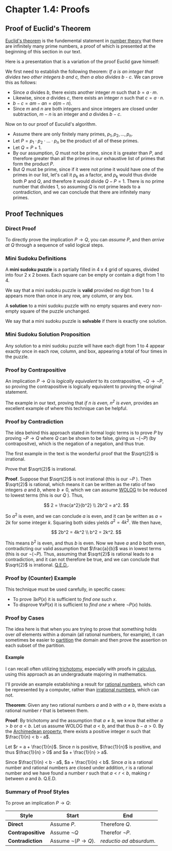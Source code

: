# Chapter 1.4: Proofs

## Proof of Euclid's Theorem

[Euclid's theorem](https://en.wikipedia.org/wiki/Euclid%27s_theorem) is the
fundemental statement in
[number theory](https://en.wikipedia.org/wiki/Number_theory) that there are
infinitely many prime numbers, a proof of which is presented at the beginning
of this section in our text.

Here is a presentation that is a variation of the proof Euclid gave himself:

We first need to establish the following theorem: *If a is an integer that
divides two other integers b and c, then a also divides b - c*. We can prove
this as follows:

* Since $a$ divides $b$, there exists another integer $m$ such that
  $b = a \cdot m$.
* Likewise, since $a$ divides $c$, there exists an integer $n$ such that
  $c = a \cdot n$.
* $b - c = am - an = a(m - n)$.
* Since $m$ and $n$ are both integers and since integers are closed under
  subtraction, $m - n$ is an integer and $a$ divides $b - c$.

Now on to our proof of Euculid's algorithm.

* Assume there are only finitely many primes, $p_1, p_2, ..., p_n$.
* Let $P = p_1 \cdot p_2 \cdot ... \cdot p_n$ be the product of all of these
  primes.
* Let $Q = P + 1$.
* By our assumption, $Q$ must not be prime, since it is greater than $P$,
  and therefore greater than all the primes in our exhaustive list of primes
  that form the product $P$.
* But $Q$ must be prime, since if it were not prime it would have one of
  the primes in our list, let's call it $p_k$ as a factor, and $p_k$ would
  thus divide both $P$ and $Q$, and therefore it would divide $Q - P = 1$.
  There is no prime number that divides $1$, so assuming $Q$ is not prime
  leads to a contradiction, and we can conclude that there are infinitely
  many primes.


## Proof Techniques 

### Direct Proof

To directly prove the implication $P \rightarrow Q$, you can *assume* $P$,
and then *arrive at* $Q$ through a sequence of valid logical steps.

### Mini Sudoku Definitions

A **mini sudoku puzzle** is a partially filled in 4 x 4 grid of squares,
divided into four 2 x 2 boxes. Each square can be empty or contain a digit from
1 to 4.

We say that a mini sudoku puzzle is **valid** provided no digit from 1 to 4
appears more than once in any row, any column, or any box.

A **solution** to a mini sudoku puzzle with no empty squares and every
non-empty square of the puzzle unchanged.

We say that a mini sudoku puzzle is **solvable** if there is exactly one
solution.

### Mini Sudoku Solution Proposition

Any solution to a mini sudoku puzzle will have each digit from 1 to 4 appear
exactly once in each row, column, and box, appearing a total of four times in
the puzzle.


### Proof by Contrapositive

An implication $P \rightarrow Q$ is *logically equivalent* to its
contrapositive, $\lnot Q \rightarrow \lnot P$, so proving the contrapositive
is logically equivalent to proving the original statement.

The example in our text, proving that *if $n$ is even, $n^2$ is even*, provides
an excellent example of where this technique can be helpful.


### Proof by Contradiction

The idea behind this approach stated in formal logic terms is to prove
$P$ by proving $\lnot P \rightarrow Q$ where $Q$ can be shown to be false,
giving us $\lnot (\lnot P)$ (by contrapositve), which is the negation of a
negation, and thus true.

The first example in the text is the wonderful proof that the $\sqrt{2}$ is
irrational.

Prove that $\sqrt{2}$ is irrational.

**Proof**. Suppose that $\sqrt{2}$ is not irrational (this is our $\lnot P$ ).
Then $\sqrt{2}$ is rational, which means it can be written as the ratio of two
integers $a$ and $b$, where $b \ne 0$, which we can assume
[WOLOG](https://en.wikipedia.org/wiki/Without_loss_of_generality) to be reduced
to lowest terms (this is our $Q$ ). Thus,

$$
2 = \frac{a^2}{b^2} \\
2b^2 = a^2.
$$

So $a^2$ is even, and we can conclude $a$ is even, and it can be written
as $a = 2k$ for some integer $k$. Squaring both sides yields $a^2 = 4k^2$. We
then have,

$$
2b^2 = 4k^2 \\
b^2 = 2k^2.
$$

This means $b^2$ is even, and thus $b$ is even. Now we have $a$ and $b$ both
even, contradicting our valid assumption that $\frac{a}{b}$ was in lowest
terms (this is our $\lnot (\lnot P)$. Thus, assuming that $\sqrt{2}$ is
rational leads to a contradiction, and it can not therefore be true, and we
can conclude that $\sqrt{2}$ is irrational.
[Q.E.D.](https://en.wikipedia.org/wiki/Q.E.D.). 


### Proof by (Counter) Example 

This technique must be used carefully, in specific cases:

* To prove $\exists x P(x)$ it is sufficient to *find one* such $x$.
* To disprove $\forall x P(x)$ it is sufficient to *find one* $x$ where 
  $\lnot P(x)$ holds. 


### Proof by Cases 

The idea here is that when you are trying to prove that something holds over
*all* elements within a domain (all rational numbers, for example), it can
sometimes be easier to
[partition](https://en.wikipedia.org/wiki/Partition_of_a_set) the domain and
then prove the assertion on each subset of the partition.

#### Example

I can recall often utilizing
[trichotomy](https://en.wikipedia.org/wiki/Law_of_trichotomy), especially with
proofs in [calculus](https://en.wikipedia.org/wiki/Calculus), using this
approach as an undergraduate majoring in mathematics.

I'll provide an example establishing a result for
[rational numbers](https://en.wikipedia.org/wiki/Rational_number), which can
be represented by a computer, rather than
[irrational numbers](https://en.wikipedia.org/wiki/Irrational_number), which
can not.

**Theorem**: Given any two rational numbers $a$ and $b$ with $a \ne b$, there
exists a rational number $r$ that is between them.

**Proof**: By trichotomy and the assumption that $a \ne b$, we know that
either $a > b$ or $a < b$. Let us assume WOLOG that $a < b$, and that thus
$b - a > 0$.  By the
[Archimedean property](https://en.wikipedia.org/wiki/Archimedean_property),
there exists a positive integer $n$ such that $\frac{1}{n} < b - a$. 

Let $r = a + \frac{1}{n}$. Since $n$ is positive, $\frac{1}{n}$ is positive,
and thus $\frac{1}{n} > 0$ and $a + \frac{1}{n} > a$.

Since $\frac{1}{n} < b - a$, $a + \frac{1}{n} < b$. Since $a$ is a rational
number and rational numbers are closed under addition, $r$ is a rational
number and we have found a number $r$ such that $a < r < b$, making $r$ between
$a$ and $b$. Q.E.D.


### Summary of Proof Styles 

To prove an implication $P \rightarrow Q$:

| Style              | Start                             | End                     |
|--------------------|-----------------------------------|------------------------|
| **Direct**         | Assume $P$.                       | Therefore $Q$.          |
| **Contrapositive** | Assume $\lnot Q$                  | Therefor $\lnot P$.     |
| **Contradiction**  | Assume $\lnot (P \rightarrow Q)$. | *reductio ad absurdum*. |
